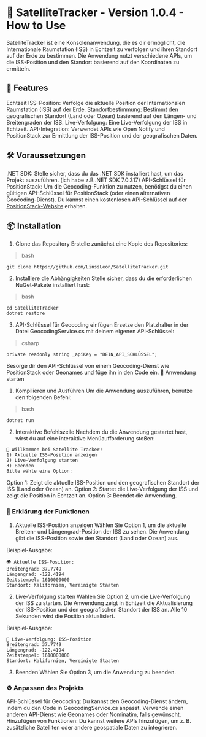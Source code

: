 # 🚀 SatelliteTracker - Version 1.0.4 - How to Use
SatelliteTracker ist eine Konsolenanwendung, die es dir ermöglicht, die Internationale Raumstation (ISS) in Echtzeit zu verfolgen und ihren Standort auf der Erde zu bestimmen. Die Anwendung nutzt verschiedene APIs, um die ISS-Position und den Standort basierend auf den Koordinaten zu ermitteln.

## 🚀 Features

Echtzeit ISS-Position: Verfolge die aktuelle Position der Internationalen Raumstation (ISS) auf der Erde.
Standortbestimmung: Bestimmt den geografischen Standort (Land oder Ozean) basierend auf den Längen- und Breitengraden der ISS.
Live-Verfolgung: Eine Live-Verfolgung der ISS in Echtzeit.
API-Integration: Verwendet APIs wie Open Notify und PositionStack zur Ermittlung der ISS-Position und der geografischen Daten.

## 🛠️ Voraussetzungen

.NET SDK: Stelle sicher, dass du das .NET SDK installiert hast, um das Projekt auszuführen. (ich habe z.B .NET SDK 7.0.317)
API-Schlüssel für PositionStack: Um die Geocoding-Funktion zu nutzen, benötigst du einen gültigen API-Schlüssel für PositionStack (oder einen alternativen Geocoding-Dienst). Du kannst einen kostenlosen API-Schlüssel auf der [PositionStack-Website](https://positionstack.com/) erhalten.

## 📦 Installation

1. Clone das Repository
Erstelle zunächst eine Kopie des Repositories:

> bash

```
git clone https://github.com/LinssLeon/SatelliteTracker.git
```
2. Installiere die Abhängigkeiten
Stelle sicher, dass du die erforderlichen NuGet-Pakete installiert hast:

> bash

```
cd SatelliteTracker
dotnet restore
```
3. API-Schlüssel für Geocoding einfügen
Ersetze den Platzhalter in der Datei GeocodingService.cs mit deinem eigenen API-Schlüssel:

> csharp

```private readonly string _apiKey = "DEIN_API_SCHLÜSSEL";```

Besorge dir den API-Schlüssel von einem Geocoding-Dienst wie PositionStack oder Geonames und füge ihn in den Code ein.
🚀 Anwendung starten
1. Kompilieren und Ausführen
Um die Anwendung auszuführen, benutze den folgenden Befehl:

> bash

`dotnet run`

2. Interaktive Befehlszeile
Nachdem du die Anwendung gestartet hast, wirst du auf eine interaktive Menüaufforderung stoßen:

```
🚀 Willkommen bei Satellite Tracker!
1) Aktuelle ISS-Position anzeigen
2) Live-Verfolgung starten
3) Beenden
Bitte wähle eine Option: 

```
Option 1: Zeigt die aktuelle ISS-Position und den geografischen Standort der ISS (Land oder Ozean) an.
Option 2: Startet die Live-Verfolgung der ISS und zeigt die Position in Echtzeit an.
Option 3: Beendet die Anwendung.

### 🧭 Erklärung der Funktionen
1. Aktuelle ISS-Position anzeigen
Wählen Sie Option 1, um die aktuelle Breiten- und Längengrad-Position der ISS zu sehen. Die Anwendung gibt die ISS-Position sowie den Standort (Land oder Ozean) aus.

Beispiel-Ausgabe:

```
🌍 Aktuelle ISS-Position:
Breitengrad: 37.7749
Längengrad: -122.4194
Zeitstempel: 1610000000
Standort: Kalifornien, Vereinigte Staaten
```

2. Live-Verfolgung starten
Wählen Sie Option 2, um die Live-Verfolgung der ISS zu starten. Die Anwendung zeigt in Echtzeit die Aktualisierung der ISS-Position und den geografischen Standort der ISS an. Alle 10 Sekunden wird die Position aktualisiert.

Beispiel-Ausgabe:

```
🎯 Live-Verfolgung: ISS-Position
Breitengrad: 37.7749
Längengrad: -122.4194
Zeitstempel: 1610000000
Standort: Kalifornien, Vereinigte Staaten
```

3. Beenden
Wählen Sie Option 3, um die Anwendung zu beenden.

###  ⚙️ Anpassen des Projekts
API-Schlüssel für Geocoding: Du kannst den Geocoding-Dienst ändern, indem du den Code in GeocodingService.cs anpasst. Verwende einen anderen API-Dienst wie Geonames oder Nominatim, falls gewünscht.
Hinzufügen von Funktionen: Du kannst weitere APIs hinzufügen, um z. B. zusätzliche Satelliten oder andere geospatiale Daten zu integrieren.
